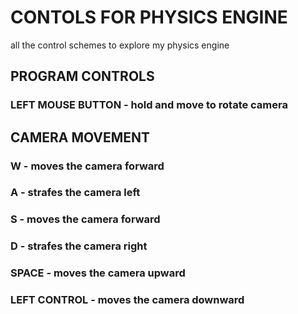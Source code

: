 # CONTOLS FOR PHYSICS ENGINE
all the control schemes to explore my physics engine
## PROGRAM CONTROLS
### **LEFT MOUSE BUTTON** - hold and move to rotate camera
## CAMERA MOVEMENT 
### **W** - moves the camera forward
### **A** - strafes the camera left
### **S** - moves the camera forward
### **D** - strafes the camera right
### **SPACE** - moves the camera upward
### **LEFT CONTROL** - moves the camera downward






